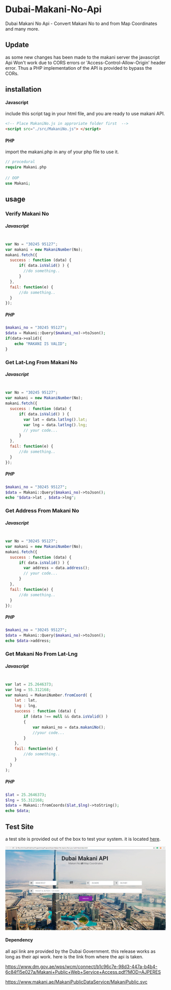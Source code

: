 # Dubai-Makani-No-Api
Dubai Makani No Api - Convert Makani No to and from Map Coordinates and many more.

## Update 
as some new changes has been made to the makani server the javascript Api Won't work due to CORS errors or
'Access-Control-Allow-Origin' header error.
Thus a PHP implementation of the API is provided to bypass the CORs.

## installation

#### Javascript
include this script tag in your html file, and you are ready to use makani API.
```html
<!-- Place MakaniNo.js in approriate folder first  -->
<script src="./src/MakaniNo.js"> </script>

```

#### PHP 
import the makani.php in any of your php file to use it.
```php
// procedural
require Makani.php

// OOP
use Makani;

```

## usage

### Verify Makani No

##### Javascript
```Javascript

var No = "30245 95127";
var makani = new MakaniNumber(No);
makani.fetch({
  success : function (data) {
      if( data.isValid() ) {
        //do something..
      }
  },
  fail: function(e) {
      //do something..
  }
});


```

##### PHP
```php
$makani_no = "30245 95127";
$data = Makani::Query($makani_no)->toJson();
if(data->valid){
    echo "MAKANI IS VALID";
}


```

### Get Lat-Lng From Makani No


##### Javascript
```Javascript

var No = "30245 95127";
var makani = new MakaniNumber(No);
makani.fetch({
  success : function (data) {
      if( data.isValid() ) {
        var lat = data.latlng().lat;
        var lng = data.latlng().lng;
        // your code...
      }
  },
  fail: function(e) {
      //do something..
  }
});

```

##### PHP
```php
$makani_no = "30245 95127";
$data = Makani::Query($makani_no)->toJson();
echo "$data->lat , $data->lng";

```


### Get Address From Makani No


##### Javascript
```Javascript

var No = "30245 95127";
var makani = new MakaniNumber(No);
makani.fetch({
  success : function (data) {
      if( data.isValid() ) {
        var address = data.address();
        // your code...
      }
  },
  fail: function(e) {
      //do something..
  }
});

```

##### PHP
```php
$makani_no = "30245 95127";
$data = Makani::Query($makani_no)->toJson();
echo $data->address;

```

### Get Makani No From Lat-Lng

##### Javascript
```Javascript

var lat = 25.2646373;
var lng = 55.312168;
var makani = MakaniNumber.fromCoord( {
    lat : lat,
    lng : lng,
    success : function (data) {
        if (data !== null && data.isValid() )  
        {
            var makani_no = data.makaniNo();
            //your code...
        }
    },
    fail: function(e) {
        //do something..
    }
  }
);
```

##### PHP
```php
$lat = 25.2646373;
$lng = 55.312168;
$data = Makani::fromCoords($lat,$lng)->toString();
echo $data;

```


## Test Site
a test site is provided out of the box to test your system.
it is located <a href="https://github.com/SouravDas25/Dubai-Makani-No-Api/tree/master/src/Test-your-built-Here"> here</a>.

![site-image](https://github.com/SouravDas25/Dubai-Makani-No-Api/blob/master/Apis/Javascript/src/Test-your-built-Here/screens.png)

#### Dependency
all api link are provided by the Dubai Government.
this release works as long as their api work.
here is the link from where the api is taken.

https://www.dm.gov.ae/wps/wcm/connect/b1c96c7e-98d3-447a-b4b4-6c84f15e027a/Makani+Public+Web+Service+Access.pdf?MOD=AJPERES

https://www.makani.ae/MakaniPublicDataService/MakaniPublic.svc
